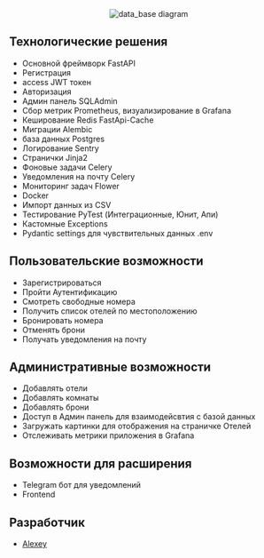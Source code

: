 <div align='center'>
        <img src="https://i.ibb.co/d46tqNh/UZOE1-FOXm1s.jpg", alt='data_base diagram'>
  
</div>



## Технологические решения
  - Основной фреймворк FastAPI
  - Регистрация
  - access JWT токен
  - Авторизация
  - Админ панель SQLAdmin
  - Сбор метрик Prometheus, визуализирование в Grafana
  - Кеширование Redis FastApi-Cache
  - Миграции Alembic
  - база данных Postgres
  - Логирование Sentry
  - Странички Jinja2
  - Фоновые задачи Celery
  - Уведомления на почту Celery
  - Мониторинг задач Flower
  - Docker
  - Импорт данных из CSV
  - Тестирование PyTest (Интеграционные, Юнит, Апи)
  - Кастомные Exceptions
  - Pydantic settings для чувствительных данных .env

## Пользовательские возможности
  - Зарегистрироваться
  - Пройти Аутентификацию
  - Смотреть свободные номера
  - Получить список отелей по местоположению
  - Бронировать номера
  - Отменять брони
  - Получать уведомления на почту

 ## Административные возможности
  - Добавлять отели
  - Добавлять комнаты
  - Добавлять брони
  - Доступ в Админ панель для взаимодейсвтия с базой данных
  - Загружать картинки для отображения на страничке Отелей
  - Отслеживать метрики приложения в Grafana
 

## Возможности для расширения
  - Telegram бот для уведомлений
  - Frontend

## Разработчик

- [Alexey](https://github.com/xOstWinDx)
